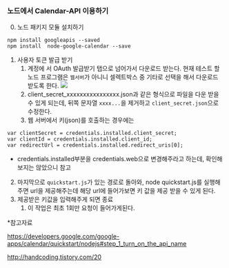 ### 노드에서 Calendar-API 이용하기

0. 노드 패키지 모듈 설치하기

```
npm install googleapis --saved
npm install  node-google-calendar --save
```
1. 사용자 토큰 발급 받기
    1. 계정에 서 OAuth 발급받기 탭으로 넘어가서 다운로드 받는다. 현재 테스트 할 노드 프로그램은 `웹서버`가 아니니 셀렉트박스 중 기타로 선택을 해서 다운로드 받도록 한다.
![](http://img1.daumcdn.net/thumb/R1920x0/?fname=http%3A%2F%2Fcfile25.uf.tistory.com%2Fimage%2F2319DD4758F0BC0B2C4BAD)
    2.  client_secret_xxxxxxxxxxxxxxxx.json과 같은 형식으로 파일을 다운 받을 수 있게 되는데, 뒤쪽 문자열 `xxxx...`을 제거하고 `client_secret.json`으로 수정한다.
    3. 웹 서버에서 키(json)를 호출하는 경우에는
```
var clientSecret = credentials.installed.client_secret;
var clientId = credentials.installed.client_id;
var redirectUrl = credentials.installed.redirect_uris[0];
```
* credentials.installed부분을 credentials.web으로 변경해주라고 하는데, 확인해 보지는 않았으니 참고
2. 마지막으로 `quickstart.js`가 있는 경로로 돌아와, node quickstart.js를 실행해주면 url을 제공해주는데 해당 url에 들어가보면 키 값을 제공 받을 수 있게 된다.
3. 제공받은 키값을 입력해주게 되면 종료
    1. 이 작업은 최초 1회만 요청이 들어가게된다.


*참고자료

https://developers.google.com/google-apps/calendar/quickstart/nodejs#step_1_turn_on_the_api_name

http://handcoding.tistory.com/20
